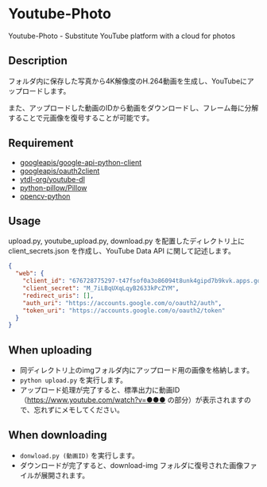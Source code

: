 # Youtube-Photo
Youtube-Photo - Substitute YouTube platform with a cloud for photos

## Description
フォルダ内に保存した写真から4K解像度のH.264動画を生成し、YouTubeにアップロードします。

また、アップロードした動画のIDから動画をダウンロードし、フレーム毎に分解することで元画像を復号することが可能です。

## Requirement
- [googleapis/google-api-python-client](https://github.com/googleapis/google-api-python-client)
- [googleapis/oauth2client](https://github.com/googleapis/oauth2client)
- [ytdl-org/youtube-dl](https://github.com/ytdl-org/youtube-dl)
- [python-pillow/Pillow](https://github.com/python-pillow/Pillow)
- [opencv-python](https://pypi.org/project/opencv-python/)

## Usage
upload.py, youtube_upload.py, download.py を配置したディレクトリ上に client_secrets.json を作成し、YouTube Data API に関して記述します。

```json:client_secrets.json
{
  "web": {
    "client_id": "676728775297-t47fsof0a3o86094t8unk4gipd7b9kvk.apps.googleusercontent.com",
    "client_secret": "M_7iLBqUXqLqyB2633kPcZYM",
    "redirect_uris": [],
    "auth_uri": "https://accounts.google.com/o/oauth2/auth",
    "token_uri": "https://accounts.google.com/o/oauth2/token"
  }
}
```

## When uploading
+ 同ディレクトリ上のimgフォルダ内にアップロード用の画像を格納します。
+ `python upload.py` を実行します。
+ アップロード処理が完了すると、標準出力に動画ID（https://www.youtube.com/watch?v=●●● の部分）が表示されますので、忘れずにメモしてください。

## When downloading
+ `donwload.py (動画ID)` を実行します。
+ ダウンロードが完了すると、download-img フォルダに復号された画像ファイルが展開されます。